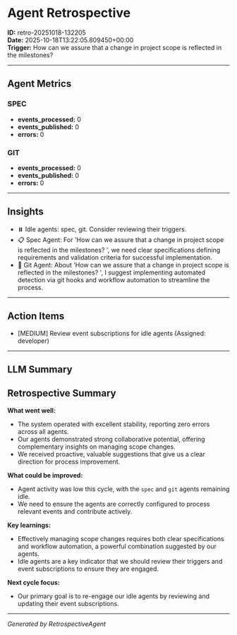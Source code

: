 # Agent Retrospective
**ID:** retro-20251018-132205  
**Date:** 2025-10-18T13:22:05.809450+00:00  
**Trigger:** How can we assure that a change in project scope is reflected in the milestones? 

---

## Agent Metrics

### SPEC
- **events_processed:** 0
- **events_published:** 0
- **errors:** 0

### GIT
- **events_processed:** 0
- **events_published:** 0
- **errors:** 0

---

## Insights

- ⏸️ Idle agents: spec, git. Consider reviewing their triggers.
- 📋 Spec Agent: For 'How can we assure that a change in project scope is reflected in the milestones? ', we need clear specifications defining requirements and validation criteria for successful implementation.
- 🔧 Git Agent: About 'How can we assure that a change in project scope is reflected in the milestones? ', I suggest implementing automated detection via git hooks and workflow automation to streamline the process.

---

## Action Items

- [MEDIUM] Review event subscriptions for idle agents (Assigned: developer)

---

## LLM Summary

## Retrospective Summary

**What went well:**
- The system operated with excellent stability, reporting zero errors across all agents.
- Our agents demonstrated strong collaborative potential, offering complementary insights on managing scope changes.
- We received proactive, valuable suggestions that give us a clear direction for process improvement.

**What could be improved:**
- Agent activity was low this cycle, with the `spec` and `git` agents remaining idle.
- We need to ensure the agents are correctly configured to process relevant events and contribute actively.

**Key learnings:**
- Effectively managing scope changes requires both clear specifications and workflow automation, a powerful combination suggested by our agents.
- Idle agents are a key indicator that we should review their triggers and event subscriptions to ensure they are engaged.

**Next cycle focus:**
- Our primary goal is to re-engage our idle agents by reviewing and updating their event subscriptions.

---

*Generated by RetrospectiveAgent*
